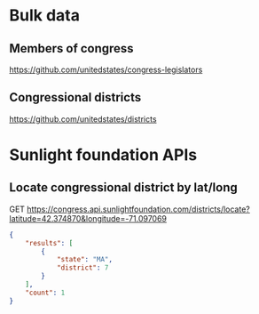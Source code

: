 # Bulk data

## Members of congress

https://github.com/unitedstates/congress-legislators

## Congressional districts

https://github.com/unitedstates/districts

# Sunlight foundation APIs

## Locate congressional district by lat/long

GET https://congress.api.sunlightfoundation.com/districts/locate?latitude=42.374870&longitude=-71.097069

```json
{
    "results": [
        {
            "state": "MA",
            "district": 7
        }
    ],
    "count": 1
}
```
